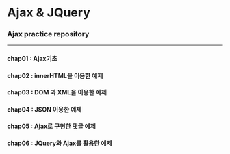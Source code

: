 # Ajax & JQuery

### Ajax practice repository
<hr>

#### chap01 : Ajax기초
#### chap02 : innerHTML을 이용한 예제
#### chap03 : DOM 과 XML을 이용한 예제
#### chap04 : JSON 이용한 예제
#### chap05 : Ajax로 구현한 댓글 예제
#### chap06 : JQuery와 Ajax를 활용한 예제

